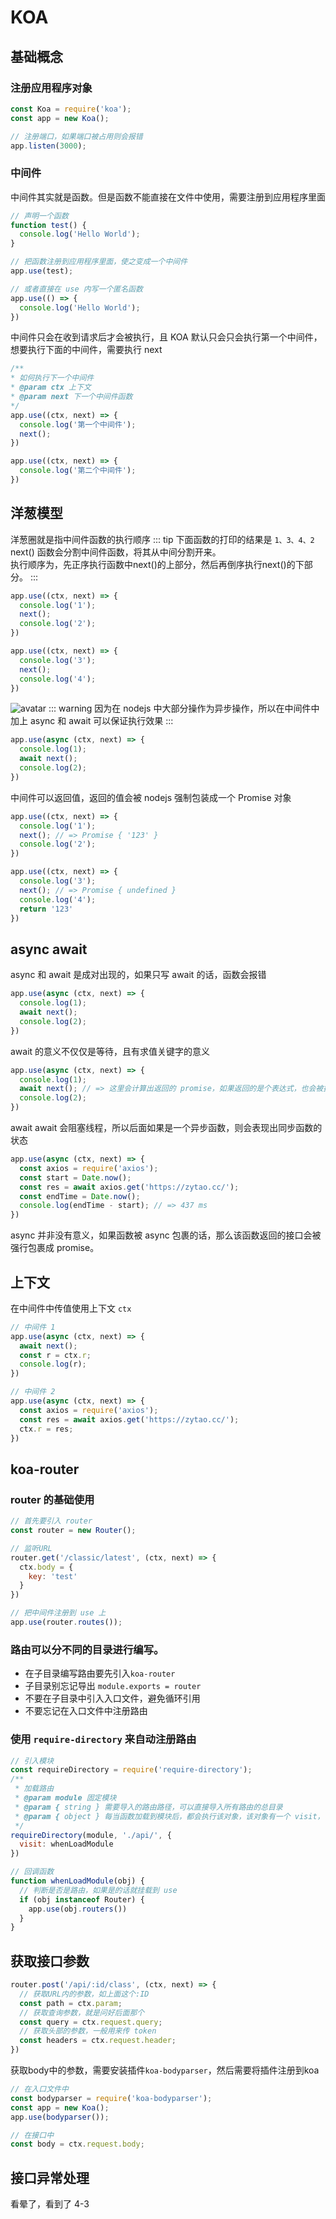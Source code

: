 # KOA

## 基础概念
### 注册应用程序对象
``` js
const Koa = require('koa');
const app = new Koa();

// 注册端口，如果端口被占用则会报错
app.listen(3000);
```

### 中间件
中间件其实就是函数。但是函数不能直接在文件中使用，需要注册到应用程序里面
``` js
// 声明一个函数
function test() {
  console.log('Hello World');
}

// 把函数注册到应用程序里面，使之变成一个中间件
app.use(test);

// 或者直接在 use 内写一个匿名函数
app.use(() => {
  console.log('Hello World');
})
``` 
中间件只会在收到请求后才会被执行，且 KOA 默认只会只会执行第一个中间件，想要执行下面的中间件，需要执行 next
``` js
/**
* 如何执行下一个中间件
* @param ctx 上下文
* @param next 下一个中间件函数
*/
app.use((ctx, next) => {
  console.log('第一个中间件');
  next();
})

app.use((ctx, next) => {
  console.log('第二个中间件');
})
```

## 洋葱模型
洋葱圈就是指中间件函数的执行顺序
::: tip
下面函数的打印的结果是 ``` 1、3、4、2  ```
<br />
next() 函数会分割中间件函数，将其从中间分割开来。
<br />
执行顺序为，先正序执行函数中next()的上部分，然后再倒序执行next()的下部分。
:::

``` js
app.use((ctx, next) => {
  console.log('1');
  next();
  console.log('2');
})

app.use((ctx, next) => {
  console.log('3');
  next();
  console.log('4');
})
```
![avatar](https://camo.githubusercontent.com/d80cf3b511ef4898bcde9a464de491fa15a50d06/68747470733a2f2f7261772e6769746875622e636f6d2f66656e676d6b322f6b6f612d67756964652f6d61737465722f6f6e696f6e2e706e67)
::: warning
因为在 nodejs 中大部分操作为异步操作，所以在中间件中加上 async 和 await 可以保证执行效果
:::
``` js
app.use(async (ctx, next) => {
  console.log(1);
  await next();
  console.log(2);
})
```

中间件可以返回值，返回的值会被 nodejs 强制包装成一个 Promise 对象
``` js
app.use((ctx, next) => {
  console.log('1');
  next(); // => Promise { '123' }
  console.log('2');
})

app.use((ctx, next) => {
  console.log('3');
  next(); // => Promise { undefined }
  console.log('4');
  return '123'
})
```

## async await
async 和 await 是成对出现的，如果只写 await 的话，函数会报错
``` js
app.use(async (ctx, next) => {
  console.log(1);
  await next();
  console.log(2);
})
```
await 的意义不仅仅是等待，且有求值关键字的意义
``` js
app.use(async (ctx, next) => {
  console.log(1);
  await next(); // => 这里会计算出返回的 promise，如果返回的是个表达式，也会被执行
  console.log(2);
})
```
await  await 会阻塞线程，所以后面如果是一个异步函数，则会表现出同步函数的状态
```js 
app.use(async (ctx, next) => {
  const axios = require('axios');
  const start = Date.now();
  const res = await axios.get('https://zytao.cc/');
  const endTime = Date.now();
  console.log(endTime - start); // => 437 ms
})
```
async 并非没有意义，如果函数被 async 包裹的话，那么该函数返回的接口会被强行包裹成 promise。

## 上下文
在中间件中传值使用上下文 `ctx`
```js {4}
// 中间件 1
app.use(async (ctx, next) => {
  await next();
  const r = ctx.r;
  console.log(r);
})
```
```js {5}
// 中间件 2
app.use(async (ctx, next) => {
  const axios = require('axios');
  const res = await axios.get('https://zytao.cc/');
  ctx.r = res;
})
```

## koa-router

### router 的基础使用
```js
// 首先要引入 router
const router = new Router();

// 监听URL
router.get('/classic/latest', (ctx, next) => {
  ctx.body = {
    key: 'test'
  }
})

// 把中间件注册到 use 上
app.use(router.routes());
```

### 路由可以分不同的目录进行编写。
  - 在子目录编写路由要先引入`koa-router`
  - 子目录别忘记导出 `module.exports = router`
  - 不要在子目录中引入入口文件，避免循环引用
  - 不要忘记在入口文件中注册路由

### 使用 `require-directory` 来自动注册路由
```js 
// 引入模块
const requireDirectory = require('require-directory');
/**
 * 加载路由
 * @param module 固定模块
 * @param { string } 需要导入的路由路径，可以直接导入所有路由的总目录
 * @param { object } 每当函数加载到模块后，都会执行该对象，该对象有一个 visit，他可以接受一个函数。
 */
requireDirectory(module, './api/', {
  visit: whenLoadModule
})

// 回调函数
function whenLoadModule(obj) {
  // 判断是否是路由，如果是的话就挂载到 use
  if (obj instanceof Router) {
    app.use(obj.routers())
  }
}
```

## 获取接口参数
```js
router.post('/api/:id/class', (ctx, next) => {
  // 获取URL内的参数，如上面这个:ID
  const path = ctx.param;
  // 获取查询参数，就是问好后面那个
  const query = ctx.request.query;
  // 获取头部的参数，一般用来传 token
  const headers = ctx.request.header;
})

```
获取body中的参数，需要安装插件`koa-bodyparser`，然后需要将插件注册到koa
```js
// 在入口文件中
const bodyparser = require('koa-bodyparser');
const app = new Koa();
app.use(bodyparser());

// 在接口中
const body = ctx.request.body;
```

## 接口异常处理
看晕了，看到了 4-3